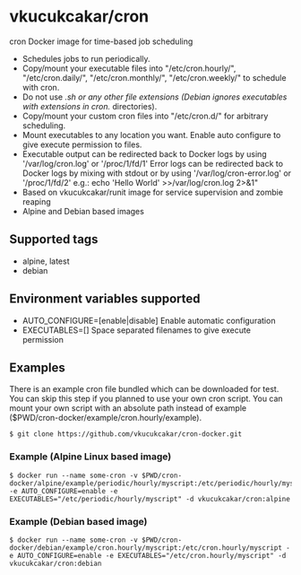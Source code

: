 # vkucukcakar/cron

cron Docker image for time-based job scheduling

* Schedules jobs to run periodically.
* Copy/mount your executable files into "/etc/cron.hourly/", "/etc/cron.daily/", "/etc/cron.monthly/", "/etc/cron.weekly/" to schedule with cron.
* Do not use *.sh or any other file extensions (Debian ignores executables with extensions in cron.* directories).
* Copy/mount your custom cron files into "/etc/cron.d/" for arbitrary scheduling.
* Mount executables to any location you want. Enable auto configure to give execute permission to files.
* Executable output can be redirected back to Docker logs by using '/var/log/cron.log' or '/proc/1/fd/1'
  Error logs can be redirected back to Docker logs by mixing with stdout or by using '/var/log/cron-error.log' or '/proc/1/fd/2'
  e.g.: echo 'Hello World' >>/var/log/cron.log 2>&1"
* Based on vkucukcakar/runit image for service supervision and zombie reaping
* Alpine and Debian based images

## Supported tags

* alpine, latest
* debian

## Environment variables supported

* AUTO_CONFIGURE=[enable|disable]
	Enable automatic configuration 
* EXECUTABLES=[]
	Space separated filenames to give execute permission

## Examples

There  is an example cron file bundled which can be downloaded for test. You can skip this step if you planned to use your own cron script. You can mount your own script with an absolute path instead of example ($PWD/cron-docker/example/cron.hourly/example).

	$ git clone https://github.com/vkucukcakar/cron-docker.git

### Example (Alpine Linux based image)

	$ docker run --name some-cron -v $PWD/cron-docker/alpine/example/periodic/hourly/myscript:/etc/periodic/hourly/myscript -e AUTO_CONFIGURE=enable -e EXECUTABLES="/etc/periodic/hourly/myscript" -d vkucukcakar/cron:alpine

### Example (Debian based image)

	$ docker run --name some-cron -v $PWD/cron-docker/debian/example/cron.hourly/myscript:/etc/cron.hourly/myscript -e AUTO_CONFIGURE=enable -e EXECUTABLES="/etc/cron.hourly/myscript" -d vkucukcakar/cron:debian
	